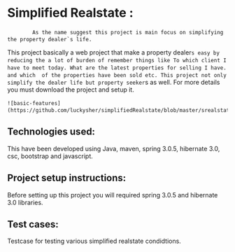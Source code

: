 
Simplified Realstate :      
=====================   
   			As the name suggest this project is main focus on simplifying the property dealer`s life.
This project basically a web project that make a property dealer`s easy by reducing the a lot of burden of remember
 things like To which client I have to meet today. What are the latest properties for selling I have. and which 
of the properties have been sold etc. This project not only simplify the dealer life but property seeker`s as well.
 For more details you must download the project and setup it.
 

 	![basic-features](https://github.com/luckysher/simplifiedRealstate/blob/master/srealstate_mockup.png)	
 
 
Technologies used: 
 ------------------
This have been developed using Java, maven, spring 3.0.5, hibernate 3.0, csc, bootstrap and javascript. 
  
 
 Project setup instructions:
 --------------------------
Before setting up this project you will required spring 3.0.5 and hibernate 3.0 libraries.
 
 
 Test cases:
 ----------
Testcase for testing various simplified realstate condidtions.
